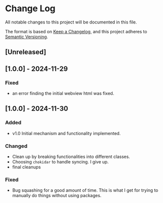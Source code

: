 # Change Log

All notable changes to this project will be documented in this file.

The format is based on [Keep a Changelog](https://keepachangelog.com/en/1.1.0/),
and this project adheres to [Semantic Versioning](https://semver.org/spec/v2.0.0.html).

## [Unreleased]


## [1.0.0] - 2024-11-29

### Fixed
- an error finding the initial webview html was fixed.

## [1.0.0] - 2024-11-30

### Added
- v1.0 Initial mechanism and functionality implemented.

### Changed
- Clean up by breaking functionalities into different classes.
- Choosing `chokidar` to handle syncing. I give up.
- final cleanups

### Fixed
- Bug squashing for a good amount of time. This is what I get for trying to manually do things without using packages.


